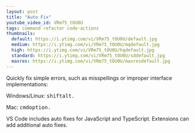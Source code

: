 ```yaml
---
layout: post
title: "Auto Fix"
youtube_video_id: VRm75_tOU0U
tags: command refactor code-actions
thumbnails:
  default: https://i.ytimg.com/vi/VRm75_tOU0U/default.jpg
  medium: https://i.ytimg.com/vi/VRm75_tOU0U/mqdefault.jpg
  high: https://i.ytimg.com/vi/VRm75_tOU0U/hqdefault.jpg
  standard: https://i.ytimg.com/vi/VRm75_tOU0U/sddefault.jpg
  maxres: https://i.ytimg.com/vi/VRm75_tOU0U/maxresdefault.jpg
---
```


Quickly fix simple errors, such as misspellings or improper interface implementations:

Windows/Linux: <kbd>shift</kbd><kbd>alt</kbd><kbd>.</kbd>

Mac: <kbd>cmd</kbd><kbd>option</kbd><kbd>.</kbd>

VS Code includes auto fixes for JavaScript and TypeScript. Extensions can add additional auto fixes.
